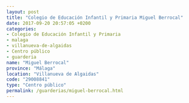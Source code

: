 ```yaml
---
layout: post
title: "Colegio de Educación Infantil y Primaria Miguel Berrocal"
date: 2017-09-20 20:57:05 +0200
categories:
- Colegio de Educación Infantil y Primaria
- malaga
- villanueva-de-algaidas
- Centro público
- guarderia
name: "Miguel Berrocal"
province: "Málaga"
location: "Villanueva de Algaidas"
code: "29008841"
type: "Centro público"
permalink: /guarderias/miguel-berrocal.html
---
```

